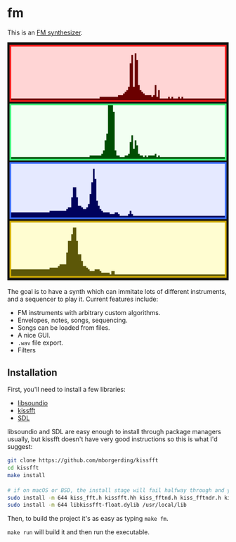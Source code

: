 # fm

This is an [FM synthesizer](https://en.wikipedia.org/wiki/Frequency_modulation_synthesis).

![](assets/screenshot.png)

The goal is to have a synth which can immitate lots of different instruments, and a sequencer to play it. Current features include:

 - FM instruments with arbitrary custom algorithms.
 - Envelopes, notes, songs, sequencing.
 - Songs can be loaded from files.
 - A nice GUI.
 - `.wav` file export.
 - Filters

## Installation

First, you'll need to install a few libraries:

 - [libsoundio](http://libsound.io)
 - [kissfft](https://github.com/mborgerding/kissfft)
 - [SDL](https://www.libsdl.org)
 
libsoundio and SDL are easy enough to install through package managers usually, but kissfft doesn't have very good instructions so this is what I'd suggest:

```sh
git clone https://github.com/mborgerding/kissfft
cd kissfft
make install

# if on macOS or BSD, the install stage will fail halfway through and you'll have to use this instead:
sudo install -m 644 kiss_fft.h kissfft.hh kiss_fftnd.h kiss_fftndr.h kiss_fftr.h /usr/local/include/kissfft
sudo install -m 644 libkissfft-float.dylib /usr/local/lib
```

Then, to build the project it's as easy as typing `make fm`.

`make run` will build it and then run the executable.
